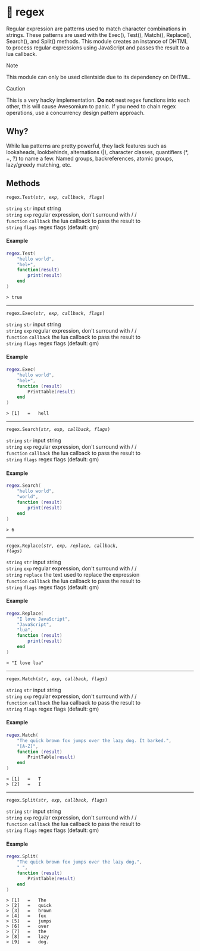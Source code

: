 
# 🧵 regex

Regular expression are patterns used to match character combinations in strings. These patterns are used with the Exec(), Test(), Match(), Replace(), Search(), and Split() methods. This module creates an instance of DHTML to process regular expressions using JavaScript and passes the result to a lua callback.

> [!NOTE]
> This module can only be used clientside due to its dependency on DHTML.

> [!CAUTION]
> This is a very hacky implementation. **Do not** nest regex functions into each other, this will cause Awesomium to panic. If you need to chain regex operations, use a concurrency design pattern approach.

## Why?

While lua patterns are pretty powerful, they lack features such as lookaheads, lookbehinds, alternations (|), character classes, quantifiers (*, +, ?) to name a few. Named groups, backreferences, atomic groups, lazy/greedy matching, etc.

## Methods

<code>regex.Test(<i>str, exp, callback, flags</i>)</code>

<code>string</code> <code>str</code> input string<br>
<code>string</code> <code>exp</code> regular expression, don't surround with / /<br>
<code>function</code> <code>callback</code> the lua callback to pass the result to<br>
<code>string</code> <code>flags</code> regex flags (default: gm)<br>

#### Example

```lua
regex.Test(
	"hello world",
	"hel+",
	function(result)
		print(result)
	end
)
```

```
> true
```

---

<code>regex.Exec(<i>str, exp, callback, flags</i>)</code>

<code>string</code> <code>str</code> input string<br>
<code>string</code> <code>exp</code> regular expression, don't surround with / /<br>
<code>function</code> <code>callback</code> the lua callback to pass the result to<br>
<code>string</code> <code>flags</code> regex flags (default: gm)<br>

#### Example

```lua
regex.Exec(
	"hello world",
	"hel+",
	function (result)
		PrintTable(result)
	end
)
```

```
> [1]	=	hell
```

---

<code>regex.Search(<i>str, exp, callback, flags</i>)</code>

<code>string</code> <code>str</code> input string<br>
<code>string</code> <code>exp</code> regular expression, don't surround with / /<br>
<code>function</code> <code>callback</code> the lua callback to pass the result to<br>
<code>string</code> <code>flags</code> regex flags (default: gm)<br>

#### Example

```lua
regex.Search(
	"hello world",
	"world",
	function (result)
		print(result)
	end
)
```

```
> 6
```

---

<code>regex.Replace(<i>str, exp, replace, callback, flags</i>)</code>

<code>string</code> <code>str</code> input string<br>
<code>string</code> <code>exp</code> regular expression, don't surround with / /<br>
<code>string</code> <code>replace</code> the text used to replace the expression<br>
<code>function</code> <code>callback</code> the lua callback to pass the result to<br>
<code>string</code> <code>flags</code> regex flags (default: gm)<br>

#### Example

```lua
regex.Replace(
	"I love JavaScript",
	"JavaScript",
	"lua",
	function (result)
		print(result)
	end
)
```

```
> "I love lua"
```

---

<code>regex.Match(<i>str, exp, callback, flags</i>)</code>

<code>string</code> <code>str</code> input string<br>
<code>string</code> <code>exp</code> regular expression, don't surround with / /<br>
<code>function</code> <code>callback</code> the lua callback to pass the result to<br>
<code>string</code> <code>flags</code> regex flags (default: gm)<br>

#### Example

```lua
regex.Match(
	"The quick brown fox jumps over the lazy dog. It barked.",
	"[A-Z]",
	function (result)
		PrintTable(result)
	end
)
```

```
> [1]	=	T
> [2]	=	I
```

---

<code>regex.Split(<i>str, exp, callback, flags</i>)</code>

<code>string</code> <code>str</code> input string<br>
<code>string</code> <code>exp</code> regular expression, don't surround with / /<br>
<code>function</code> <code>callback</code> the lua callback to pass the result to<br>
<code>string</code> <code>flags</code> regex flags (default: gm)<br>

#### Example

```lua
regex.Split(
	"The quick brown fox jumps over the lazy dog.",
	" ",
	function (result)
		PrintTable(result)
	end
)
```

```
> [1]	=	The
> [2]	=	quick
> [3]	=	brown
> [4]	=	fox
> [5]	=	jumps
> [6]	=	over
> [7]	=	the
> [8]	=	lazy
> [9]	=	dog.
```
